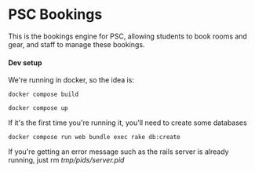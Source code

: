 # PSC Bookings

This is the bookings engine for PSC, allowing students to book rooms and gear, and staff to manage these bookings.

#### Dev setup

We're running in docker, so the idea is:

`docker compose build`

`docker compose up`

If it's the first time you're running it, you'll need to create some databases

`docker compose run web bundle exec rake db:create`

If you're getting an error message such as the rails server is already running, just rm _tmp/pids/server.pid_
